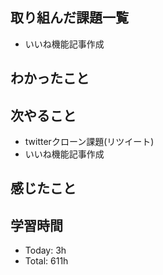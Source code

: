 ## 取り組んだ課題一覧
- いいね機能記事作成
## わかったこと
## 次やること
- twitterクローン課題(リツイート)
- いいね機能記事作成
## 感じたこと
## 学習時間
- Today: 3h
- Total: 611h